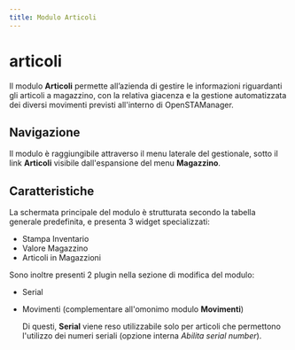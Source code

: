 ```yaml
---
title: Modulo Articoli
---
```


# articoli

Il modulo **Articoli** permette all’azienda di gestire le informazioni riguardanti gli articoli a magazzino, con la relativa giacenza e la gestione automatizzata dei diversi movimenti previsti all'interno di OpenSTAManager.

## Navigazione

Il modulo è raggiungibile attraverso il menu laterale del gestionale, sotto il link **Articoli** visibile dall'espansione del menu **Magazzino**.

## Caratteristiche

La schermata principale del modulo è strutturata secondo la tabella generale predefinita, e presenta 3 widget specializzati:

* Stampa Inventario
* Valore Magazzino
* Articoli in Magazzioni

Sono inoltre presenti 2 plugin nella sezione di modifica del modulo:

* Serial
* Movimenti \(complementare all'omonimo modulo **Movimenti**\)

  Di questi, **Serial** viene reso utilizzabile solo per articoli che permettono l'utilizzo dei numeri seriali \(opzione interna _Abilita serial number_\).

